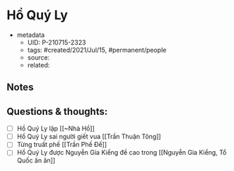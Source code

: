 # Hồ Quý Ly

- metadata
	- UID: P-210715-2323
	- tags: #created/2021/Jul/15, #permanent/people 
	- source: 
	- related: 

## Notes


## Questions & thoughts:
- [ ] Hồ Quý Ly lập [[~Nhà Hồ]]
- [ ] Hồ Quý Ly sai người giết vua [[Trần Thuận Tông]]
- [ ] Từng truất phế [[Trần Phế Đế]]
- [ ] Hồ Quý Ly được Nguyễn Gia Kiểng đề cao trong [[Nguyễn Gia Kiểng, Tổ Quốc ăn ăn]]
